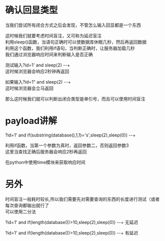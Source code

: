 # 确认回显类型
当我们尝试所有闭合方式之后会发现，不管怎么输入回显都是一个东西

这时候我们就要考虑时间盲注，又可称为延迟盲注  
利用sleep()函数，当语句正确时可以使数据库休眠几秒，然后再返回数据  
利用这个函数，我们利用if语句，当判断正确时，让服务器加载几秒  
我们通过浏览器响应时间来判断输入是否正确

测试输入?id=1' and sleep(2) --+  
这时候浏览器会响应2秒钟再返回


如果输入?id=1" and sleep(2) --+  
这时候浏览器会立马返回

那么这时候我们就可以判断出闭合类型是单引号，而且可以使用时间盲注


# payload讲解
?id=1' and if(substring(database(),1,1)='s',sleep(2),sleep(0)) --+

利用if函数，当第一个参数为真时，返回参数二，否则返回参数3  
这里当查找正确后服务器会响应2秒再返回

在python中使用time模块来获取响应时间

# 另外
时间盲注一般耗时较长,所以我们需要先对需要查询的东西的长度进行测试（或者每次查询都输出就行了  
可以使用二分法

?id=1' and if(length(database())>10,sleep(2),sleep(0)) --+
无延迟

?id=1' and if(length(database())>10,sleep(2),sleep(0)) --+
有延迟


